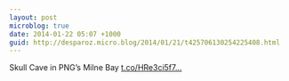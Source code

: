 ```yaml
---
layout: post
microblog: true
date: 2014-01-22 05:07 +1000
guid: http://desparoz.micro.blog/2014/01/21/t425706130254225408.html
---
```

Skull Cave in PNG’s Milne Bay [t.co/HRe3ci5f7...](http://t.co/HRe3ci5f7U)
